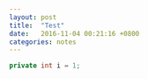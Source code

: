 ```yaml
---
layout: post
title:  "Test"
date:   2016-11-04 00:21:16 +0800
categories: notes
---
```


```java
private int i = 1;
```